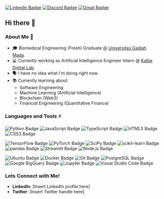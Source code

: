 [![LinkedIn Badge](https://img.shields.io/badge/rsydn-0A66C2?logo=linkedin&logoColor=fff&style=flat&href=https://www.linkedin.com/in/rsydn/)](https://www.linkedin.com/in/rsydn/) [![Discord Badge](https://img.shields.io/badge/diabolicjoker-5865F2?logo=discord&logoColor=fff&style=flat&href=https://discordapp.com/users/312064147154010112)](https://discordapp.com/users/312064147154010112) [![Gmail Badge](https://img.shields.io/badge/rasyidanakbar@mail.ugm.ac.id-EA4335?logo=gmail&logoColor=fff&style=flat&href=mailto:rasyidanakbar@mail.ugm.ac.id)](mailto:rasyidanakbar@mail.ugm.ac.id)

## Hi there 👋 

### About Me 🤔

- 🎓 Biomedical Engineering (Fresh) Graduate @ [Universitas Gadjah Mada](https://ugm.ac.id/en/).
- 💻 Currently working as Artificial Intelligence Engineer Intern @ [Kalbe Digital Lab](https://www.kalbe.co.id/en).
- 🗣️ I have no idea what I'm doing right now.
- 📚 Currently learning about:
  - Software Engineering
  - Machine Learning (Artificial Intelligence)
  - Blockchain (Web3)
  - Financial Engineering (Quantitative Finance)

### Languages and Tools ⚡

![Python Badge](https://img.shields.io/badge/Python-3776AB?logo=python&logoColor=fff&style=flat) ![JavaScript Badge](https://img.shields.io/badge/JavaScript-F7DF1E?logo=javascript&logoColor=000&style=flat) ![TypeScript Badge](https://img.shields.io/badge/TypeScript-3178C6?logo=typescript&logoColor=fff&style=flat) ![HTML5 Badge](https://img.shields.io/badge/HTML5-E34F26?logo=html5&logoColor=fff&style=flat) ![CSS3 Badge](https://img.shields.io/badge/CSS3-1572B6?logo=css3&logoColor=fff&style=flat)

![TensorFlow Badge](https://img.shields.io/badge/TensorFlow-FF6F00?logo=tensorflow&logoColor=fff&style=flat) ![PyTorch Badge](https://img.shields.io/badge/PyTorch-EE4C2C?logo=pytorch&logoColor=fff&style=flat) ![SciPy Badge](https://img.shields.io/badge/SciPy-8CAAE6?logo=scipy&logoColor=fff&style=flat) ![scikit-learn Badge](https://img.shields.io/badge/scikit--learn-F7931E?logo=scikitlearn&logoColor=fff&style=flat) ![pandas Badge](https://img.shields.io/badge/pandas-150458?logo=pandas&logoColor=fff&style=flat) ![Streamlit Badge](https://img.shields.io/badge/Streamlit-FF4B4B?logo=streamlit&logoColor=fff&style=flat) ![Node.js Badge](https://img.shields.io/badge/Node.js-393?logo=nodedotjs&logoColor=fff&style=flat)

![Ubuntu Badge](https://img.shields.io/badge/Ubuntu-E95420?logo=ubuntu&logoColor=fff&style=flat) ![Docker Badge](https://img.shields.io/badge/Docker-2496ED?logo=docker&logoColor=fff&style=flat) ![Git Badge](https://img.shields.io/badge/Git-F05032?logo=git&logoColor=fff&style=flat) ![PostgreSQL Badge](https://img.shields.io/badge/PostgreSQL-4169E1?logo=postgresql&logoColor=fff&style=flat) ![Google BigQuery Badge](https://img.shields.io/badge/Google%20BigQuery-669DF6?logo=googlebigquery&logoColor=fff&style=flat) ![Jupyter Badge](https://img.shields.io/badge/Jupyter-F37626?logo=jupyter&logoColor=fff&style=flat) ![Visual Studio Code Badge](https://img.shields.io/badge/Visual%20Studio%20Code-007ACC?logo=visualstudiocode&logoColor=fff&style=flat)

### Lets Connect with Me!

- **LinkedIn**: [Insert LinkedIn profile here]
- **Twitter**: [Insert Twitter handle here]

